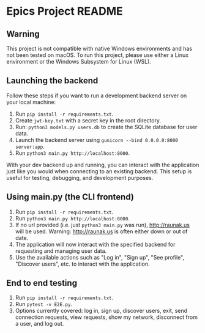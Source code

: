# Epics Project README

## Warning
This project is not compatible with native Windows environments and has not been tested on macOS. To run this project, please use either a Linux environment or the Windows Subsystem for Linux (WSL).

## Launching the backend

Follow these steps if you want to run a development backend server on your local machine:

1. Run `pip install -r requirements.txt`.
2. Create `jwt-key.txt` with a secret key in the root directory.
3. Run: `python3 models.py users.db` to create the SQLite database for user data.
4. Launch the backend server using `gunicorn --bind 0.0.0.0:8000 server:app`.
5. Run `python3 main.py http://localhost:8000`.

With your dev backend up and running, you can interact with the application just like you would when connecting to an existing backend. This setup is useful for testing, debugging, and development purposes.

## Using main.py (the CLI frontend)

1. Run `pip install -r requirements.txt`.
2. Run `python3 main.py http://localhost:8000`.
3. If no url provided (i.e. just `python3 main.py` was run), http://raunak.us will be used. Warning: http://raunak.us is often either down or out of date.
4. The application will now interact with the specified backend for requesting and managing user data.
5. Use the available actions such as "Log in", "Sign up", "See profile", "Discover users", etc. to interact with the application.

## End to end testing
1. Run `pip install -r requirements.txt`.
2. Run `pytest -v E2E.py`.
3. Options currently covered: log in, sign up, discover users, exit, send connection requests, view requests, show my network, disconnect from a user, and log out.
